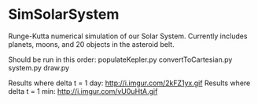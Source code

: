 # SimSolarSystem

Runge-Kutta numerical simulation of our Solar System.
Currently includes planets, moons, and 20 objects in the asteroid belt.

Should be run in this order:
  populateKepler.py
  convertToCartesian.py
  system.py
  draw.py

Results where delta t = 1 day: http://i.imgur.com/2kFZ1yx.gif
Results where delta t = 1 min: http://i.imgur.com/vU0uHtA.gif
